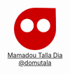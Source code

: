 <p align="center">
  <a href="https://domutala.github.io/">
    <img width="96" src="./logo.png" alt="Mamadou Talla DIA">
    <br />
    Mamadou Talla Dia
    <br />
    @domutala
  </a>
</p>


